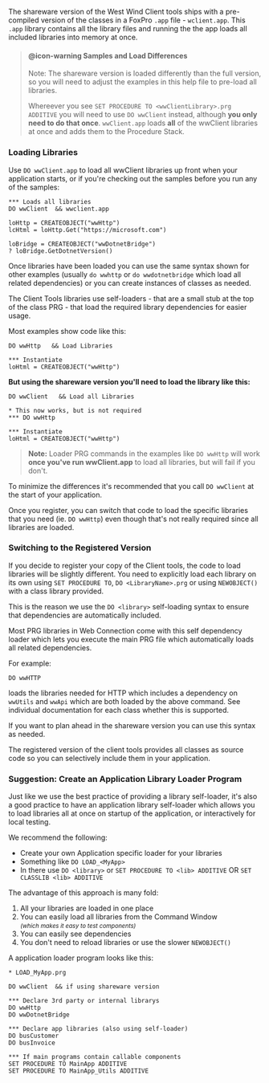 ﻿The shareware version of the West Wind Client tools ships with a pre-compiled version of the classes in a FoxPro `.app` file - `wclient.app`. This `.app` library contains all the library files and running the the app loads all included libraries into memory at once.

> #### @icon-warning Samples and Load Differences
> Note: The shareware version is loaded differently than the full version, so you will need to adjust the examples in this help file to pre-load all libraries. 
>
> Whereever you see `SET PROCEDURE TO <wwClientLibrary>.prg ADDITIVE` you will need to use `DO wwClient` instead, although **you only need to do that once**. `wwClient.app` loads **all** of the wwClient libraries at once and adds them to the Procedure Stack.

### Loading Libraries
Use `DO wwClient.app` to load all wwClient libraries up front when your application starts, or if you're checking out the samples before you run any of the samples:

```foxpro
*** Loads all libraries
DO wwClient  && wwclient.app

loHttp = CREATEOBJECT("wwHttp")
lcHtml = loHttp.Get("https://microsoft.com")

loBridge = CREATEOBJECT("wwDotnetBridge")
? loBridge.GetDotnetVersion()
```

Once libraries have been loaded you can use the same syntax shown for other examples (usually `do wwhttp` or `do wwdotnetbridge` which load all related dependencies) or you can create instances of classes as needed.

The Client Tools libraries use self-loaders - that are a small stub at the top of the class PRG - that load the required library dependencies for easier usage.

Most examples show code like this:

```foxpro
DO wwHttp   && Load Libraries

*** Instantiate
loHtml = CREATEOBJECT("wwHttp")
```

**But using the shareware version you'll need to load the library like this:**

```foxpro
DO wwClient   && Load all Libraries

* This now works, but is not required
*** DO wwHttp

*** Instantiate
loHtml = CREATEOBJECT("wwHttp")
```

> **Note:** Loader PRG commands in the examples like `DO wwHttp` will work **once you've run wwClient.app** to load all libraries, but will fail if you don't. 


To minimize the differences it's recommended that you call `DO wwClient` at the start of your application. 

Once you register, you can switch that code to load the specific libraries that you need (ie. `DO wwHttp`) even though that's not really required since all libraries are loaded.

### Switching to the Registered Version
If you decide to register your copy of the Client tools, the code to load libraries will be slightly different. You need to explicitly load each library on its own using `SET PROCEDURE TO`, `DO <LibraryName>.prg` or using `NEWOBJECT()` with a class library provided.

This is the reason we use the `DO <library>` self-loading syntax to ensure that dependencies are automatically included. 

Most PRG libraries in Web Connection come with this self dependency loader which lets you execute the main PRG file which automatically loads all related dependencies.

For example:

```foxpro
DO wwHTTP
```

loads the libraries needed for HTTP which includes a dependency on `wwUtils` and `wwApi` which are both loaded by the above command. See individual documentation for each class whether this is supported.

If you want to plan ahead in the shareware version you can use this syntax as needed.

The registered version of the client tools provides all classes as source code so you can selectively include them in your application.

### Suggestion: Create an Application Library Loader Program
Just like we use the best practice of providing a library self-loader, it's also a good practice to have an application library self-loader which allows you to load libraries all at once on startup of the application, or interactively for local testing.

We recommend the following:

* Create your own Application specific loader for your libraries
* Something like `DO LOAD_<MyApp>`
* In there use `DO <library>` or `SET PROCEDURE TO <lib> ADDITIVE` OR `SET CLASSLIB <lib> ADDITIVE`

The advantage of this approach is many fold:

1. All your libraries are loaded in one place
2. You can easily load all libraries from the Command Window  
*<small>(which makes it easy to test components)</small>*
3. You can easily see dependencies
4. You don't need to reload libraries or use the slower  `NEWOBJECT()`

A application loader program looks like this:

```foxpro
* LOAD_MyApp.prg

DO wwClient  && if using shareware version

*** Declare 3rd party or internal librarys
DO wwHttp
DO wwDotnetBridge

*** Declare app libraries (also using self-loader)
DO busCustomer
DO busInvoice

*** If main programs contain callable components
SET PROCEDURE TO MainApp ADDITIVE
SET PROCEDURE TO MainApp_Utils ADDITIVE
```